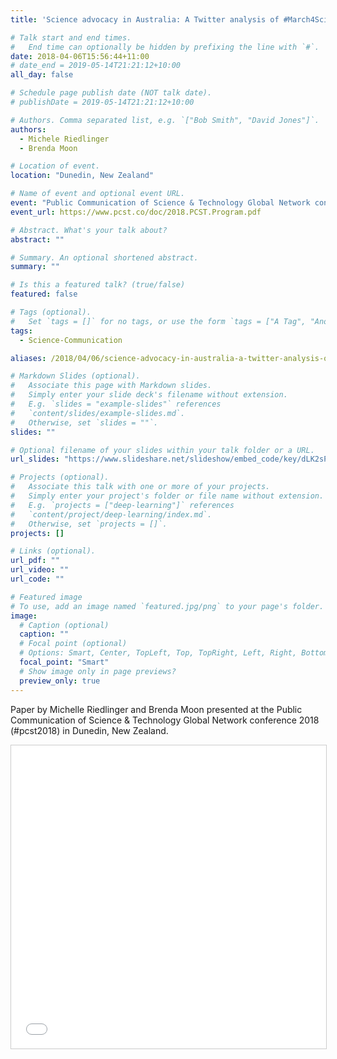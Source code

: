 ```yaml
---
title: 'Science advocacy in Australia: A Twitter analysis of #March4Science'

# Talk start and end times.
#   End time can optionally be hidden by prefixing the line with `#`.
date: 2018-04-06T15:56:44+11:00
# date_end = 2019-05-14T21:21:12+10:00
all_day: false

# Schedule page publish date (NOT talk date).
# publishDate = 2019-05-14T21:21:12+10:00

# Authors. Comma separated list, e.g. `["Bob Smith", "David Jones"]`.
authors:
  - Michele Riedlinger
  - Brenda Moon

# Location of event.
location: "Dunedin, New Zealand"

# Name of event and optional event URL.
event: "Public Communication of Science & Technology Global Network conference 2018 (#pcst2018)"
event_url: https://www.pcst.co/doc/2018.PCST.Program.pdf

# Abstract. What's your talk about?
abstract: ""

# Summary. An optional shortened abstract.
summary: ""

# Is this a featured talk? (true/false)
featured: false

# Tags (optional).
#   Set `tags = []` for no tags, or use the form `tags = ["A Tag", "Another Tag"]` for one or more tags.
tags:
  - Science-Communication

aliases: /2018/04/06/science-advocacy-in-australia-a-twitter-analysis-of-march4science/

# Markdown Slides (optional).
#   Associate this page with Markdown slides.
#   Simply enter your slide deck's filename without extension.
#   E.g. `slides = "example-slides"` references 
#   `content/slides/example-slides.md`.
#   Otherwise, set `slides = ""`.
slides: ""

# Optional filename of your slides within your talk folder or a URL.
url_slides: "https://www.slideshare.net/slideshow/embed_code/key/dLK2sPeOggtX28"

# Projects (optional).
#   Associate this talk with one or more of your projects.
#   Simply enter your project's folder or file name without extension.
#   E.g. `projects = ["deep-learning"]` references 
#   `content/project/deep-learning/index.md`.
#   Otherwise, set `projects = []`.
projects: []

# Links (optional).
url_pdf: ""
url_video: ""
url_code: ""

# Featured image
# To use, add an image named `featured.jpg/png` to your page's folder. 
image:
  # Caption (optional)
  caption: ""
  # Focal point (optional)
  # Options: Smart, Center, TopLeft, Top, TopRight, Left, Right, BottomLeft, Bottom, BottomRight
  focal_point: "Smart"
  # Show image only in page previews?
  preview_only: true
---
```

Paper by Michelle Riedlinger and Brenda Moon presented at the Public Communication of Science & Technology Global Network conference 2018 (#pcst2018) in Dunedin, New Zealand. 

<iframe src="//www.slideshare.net/slideshow/embed_code/key/dLK2sPeOggtX28" width="595" height="485" frameborder="0" marginwidth="0" marginheight="0" scrolling="no" style="border:1px solid #CCC; border-width:1px; margin-bottom:5px; max-width: 100%;" allowfullscreen> </iframe> 
